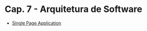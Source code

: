 # Cap. 7 - Arquitetura de Software

* [Single Page Application](https://github.com/mtov/ESM-ExemplosCodigo/tree/master/cap7/spa)
